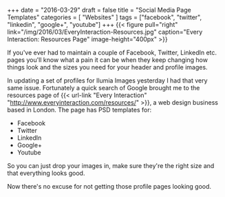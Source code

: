+++
date = "2016-03-29"
draft = false
title = "Social Media Page Templates"
categories = [ "Websites" ]
tags = ["facebook", "twitter", "linkedin", "google+", "youtube"]
+++
{{< figure pull="right" link="/img/2016/03/EveryInteraction-Resources.jpg" caption="Every Interaction: Resources Page" image-height="400px" >}}

If you've ever had to maintain a couple of Facebook, Twitter, LinkedIn etc. pages you'll know what a pain it can be when they keep changing how things look and the sizes you need for your header and profile images.

In updating a set of profiles for Ilumia Images yesterday I had that very same issue.  Fortunately a quick search of Google brought me to the resources page of {{< url-link "Every Interaction" "http://www.everyinteraction.com/resources/" >}}, a web design business based in London.  The page has PSD templates for:

* Facebook
* Twitter
* LinkedIn
* Google+
* Youtube

So you can just drop your images in, make sure they're the right size and that everything looks good.

Now there's no excuse for not getting those profile pages looking good.
